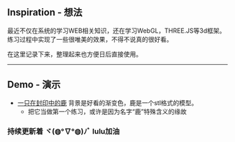 ## Inspiration - 想法
 最近不仅在系统的学习WEB相关知识，还在学习WebGL，THREE.JS等3d框架。练习过程中实现了一些很唯美的效果，不得不说真的很好看。

 在这里记录下来，整理起来也方便日后直接使用。

---
## Demo - 演示
- [一只在封印中的鹿](https://luluuuuuu.github.io/Vivid-JS/鹿之封印/index.html) 背景是好看的渐变色，鹿是一个stl格式的模型。
  - 把它当做第一个练习，或许是因为名字“鹿”特殊含义的缘故

### 持续更新着 ヾ(◍°∇°◍)ﾉﾞ lulu加油
